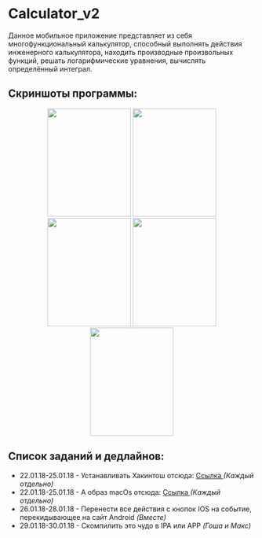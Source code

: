 # Calculator_v2
Данное мобильное приложение представляет из себя многофункциональный калькулятор, способный выполнять действия инженерного калькулятора, находить производные произвольных функций, решать логарифмические уравнения, вычислять определённый интеграл.
<h2 align="left"> Скриншоты программы:</h2>
<p align="center">
  <img src="https://image.ibb.co/mGxSOb/scr1.png" width="170" height="220">
  <img src="https://image.ibb.co/jgsu3b/scr2.png" width="170" height="220">
  <img src="https://image.ibb.co/mOvdww/scr3.png" width="170" height="220">
  <img src="https://image.ibb.co/hLrJww/scr4.png" width="170" height="220">
  <img src="https://image.ibb.co/iUbJww/scr5.png" width="170" height="220">
</p>
<h2 align="left"> Список заданий и дедлайнов:</h2>
<ul>
  <li>22.01.18-25.01.18 - Устанавливать Хакинтош отсюда: 
  <a href="https://medium.com/@stevefan1999/how-to-develop-react-native-ios-apps-in-windows-with-hackintosh-well-sort-of-15eabe701de2">Ссылка </a><i>(Каждый отдельно)</i></li>
  <li>22.01.18-25.01.18 - А образ macOs отсюда: <a href="http://maintracker.org/forum/viewtopic.php?t=5287454">Ссылка </a><i>(Каждый отдельно)</i></li>
  <li>26.01.18-28.01.18 - Перенести все действия с кнопок IOS на событие, перекидывающее на сайт Android <i>(Вместе)</i></li>
  <li>29.01.18-30.01.18 - Скомпилить это чудо в IPA или APP <i>(Гоша и Макс)</i></li>
</ul>
